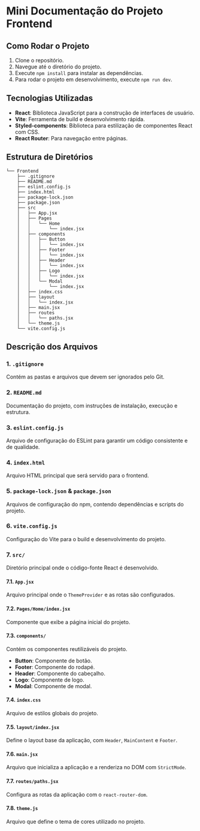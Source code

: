 
# Mini Documentação do Projeto Frontend

## Como Rodar o Projeto

1. Clone o repositório.
2. Navegue até o diretório do projeto.
3. Execute `npm install` para instalar as dependências.
4. Para rodar o projeto em desenvolvimento, execute `npm run dev`.

## Tecnologias Utilizadas

- **React**: Biblioteca JavaScript para a construção de interfaces de usuário.
- **Vite**: Ferramenta de build e desenvolvimento rápida.
- **Styled-components**: Biblioteca para estilização de componentes React com CSS.
- **React Router**: Para navegação entre páginas.

## Estrutura de Diretórios

```plaintext
└── Frontend
    ├── .gitignore
    ├── README.md
    ├── eslint.config.js
    ├── index.html
    ├── package-lock.json
    ├── package.json
    ├── src
    │   ├── App.jsx
    │   ├── Pages
    │   │   └── Home
    │   │       └── index.jsx
    │   ├── components
    │   │   ├── Button
    │   │   │   └── index.jsx
    │   │   ├── Footer
    │   │   │   └── index.jsx
    │   │   ├── Header
    │   │   │   └── index.jsx
    │   │   ├── Logo
    │   │   │   └── index.jsx
    │   │   └── Modal
    │   │       └── index.jsx
    │   ├── index.css
    │   ├── layout
    │   │   └── index.jsx
    │   ├── main.jsx
    │   ├── routes
    │   │   └── paths.jsx
    │   └── theme.js
    └── vite.config.js
```

## Descrição dos Arquivos

### **1. `.gitignore`**
Contém as pastas e arquivos que devem ser ignorados pelo Git.

### **2. `README.md`**
Documentação do projeto, com instruções de instalação, execução e estrutura.

### **3. `eslint.config.js`**
Arquivo de configuração do ESLint para garantir um código consistente e de qualidade.

### **4. `index.html`**
Arquivo HTML principal que será servido para o frontend.

### **5. `package-lock.json` & `package.json`**
Arquivos de configuração do npm, contendo dependências e scripts do projeto.

### **6. `vite.config.js`**
Configuração do Vite para o build e desenvolvimento do projeto.

### **7. `src/`**
Diretório principal onde o código-fonte React é desenvolvido.

#### **7.1. `App.jsx`**
Arquivo principal onde o `ThemeProvider` e as rotas são configurados.

#### **7.2. `Pages/Home/index.jsx`**
Componente que exibe a página inicial do projeto.

#### **7.3. `components/`**
Contém os componentes reutilizáveis do projeto.

- **Button**: Componente de botão.
- **Footer**: Componente do rodapé.
- **Header**: Componente do cabeçalho.
- **Logo**: Componente de logo.
- **Modal**: Componente de modal.

#### **7.4. `index.css`**
Arquivo de estilos globais do projeto.

#### **7.5. `layout/index.jsx`**
Define o layout base da aplicação, com `Header`, `MainContent` e `Footer`.

#### **7.6. `main.jsx`**
Arquivo que inicializa a aplicação e a renderiza no DOM com `StrictMode`.

#### **7.7. `routes/paths.jsx`**
Configura as rotas da aplicação com o `react-router-dom`.

#### **7.8. `theme.js`**
Arquivo que define o tema de cores utilizado no projeto.


